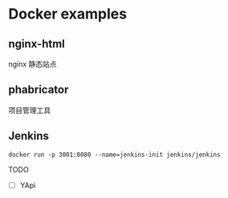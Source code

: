 
# Docker examples

## nginx-html

nginx 静态站点


## phabricator

项目管理工具

## Jenkins

```
docker run -p 3001:8080 --name=jenkins-init jenkins/jenkins
```



TODO

- [ ] YApi
